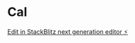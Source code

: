 # Cal

[Edit in StackBlitz next generation editor ⚡️](https://stackblitz.com/~/github.com/MMVCalculator/Cal)